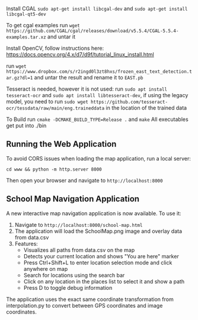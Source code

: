 Install CGAL `sudo apt-get install libcgal-dev` and `sudo apt-get install libcgal-qt5-dev`

To get cgal examples run `wget https://github.com/CGAL/cgal/releases/download/v5.5.4/CGAL-5.5.4-examples.tar.xz` and untar it

Install OpenCV, follow instructions here: https://docs.opencv.org/4.x/d7/d9f/tutorial_linux_install.html

run `wget https://www.dropbox.com/s/r2ingd0l3zt8hxs/frozen_east_text_detection.tar.gz?dl=1` and untar the result and rename it to `EAST.pb`

Tesseract is needed, however it is not used: run `sudo apt install tesseract-ocr` and `sudo apt install libtesseract-dev`, if using the legacy model, you need to run `sudo wget https://github.com/tesseract-ocr/tessdata/raw/main/eng.traineddata` in the location of the trained data

To Build run `cmake -DCMAKE_BUILD_TYPE=Release .` and `make`
All executables get put into ./bin

## Running the Web Application

To avoid CORS issues when loading the map application, run a local server:

```
cd www && python -m http.server 8000
```

Then open your browser and navigate to `http://localhost:8000`

## School Map Navigation Application

A new interactive map navigation application is now available. To use it:

1. Navigate to `http://localhost:8000/school-map.html`
2. The application will load the SchoolMap.png image and overlay data from data.csv
3. Features:
   - Visualizes all paths from data.csv on the map
   - Detects your current location and shows "You are here" marker
   - Press Ctrl+Shift+L to enter location selection mode and click anywhere on map
   - Search for locations using the search bar
   - Click on any location in the places list to select it and show a path
   - Press D to toggle debug information

The application uses the exact same coordinate transformation from interpolation.py to convert between GPS coordinates and image coordinates.
